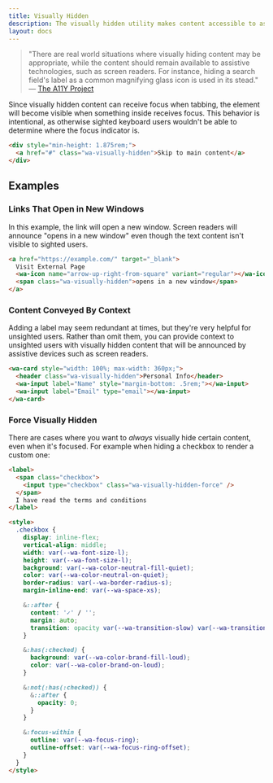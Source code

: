 ```yaml
---
title: Visually Hidden
description: The visually hidden utility makes content accessible to assistive devices without displaying it on the screen.
layout: docs
---
```


> "There are real world situations where visually hiding content may be appropriate, while the content should remain available to assistive technologies, such as screen readers. For instance, hiding a search field's label as a common magnifying glass icon is used in its stead."
> — [The A11Y Project](https://www.a11yproject.com/posts/2013-01-11-how-to-hide-content/)

Since visually hidden content can receive focus when tabbing, the element will become visible when something inside receives focus.
This behavior is intentional, as otherwise sighted keyboard users wouldn't be able to determine where the focus indicator is.

```html {.example}
<div style="min-height: 1.875rem;">
  <a href="#" class="wa-visually-hidden">Skip to main content</a>
</div>
```

## Examples

### Links That Open in New Windows

In this example, the link will open a new window. Screen readers will announce "opens in a new window" even though the text content isn't visible to sighted users.

```html {.example}
<a href="https://example.com/" target="_blank">
  Visit External Page
  <wa-icon name="arrow-up-right-from-square" variant="regular"></wa-icon>
  <span class="wa-visually-hidden">opens in a new window</span>
</a>
```

### Content Conveyed By Context

Adding a label may seem redundant at times, but they're very helpful for unsighted users. Rather than omit them, you can provide context to unsighted users with visually hidden content that will be announced by assistive devices such as screen readers.

```html {.example}
<wa-card style="width: 100%; max-width: 360px;">
  <header class="wa-visually-hidden">Personal Info</header>
  <wa-input label="Name" style="margin-bottom: .5rem;"></wa-input>
  <wa-input label="Email" type="email"></wa-input>
</wa-card>
```

### Force Visually Hidden

There are cases where you want to _always_ visually hide certain content, even when it's focused.
For example when hiding a checkbox to render a custom one:

```html {.example}
<label>
  <span class="checkbox">
    <input type="checkbox" class="wa-visually-hidden-force" />
  </span>
  I have read the terms and conditions
</label>

<style>
  .checkbox {
    display: inline-flex;
    vertical-align: middle;
    width: var(--wa-font-size-l);
    height: var(--wa-font-size-l);
    background: var(--wa-color-neutral-fill-quiet);
    color: var(--wa-color-neutral-on-quiet);
    border-radius: var(--wa-border-radius-s);
    margin-inline-end: var(--wa-space-xs);

    &::after {
      content: '✓' / '';
      margin: auto;
      transition: opacity var(--wa-transition-slow) var(--wa-transition-easing);
    }

    &:has(:checked) {
      background: var(--wa-color-brand-fill-loud);
      color: var(--wa-color-brand-on-loud);
    }

    &:not(:has(:checked)) {
      &::after {
        opacity: 0;
      }
    }

    &:focus-within {
      outline: var(--wa-focus-ring);
      outline-offset: var(--wa-focus-ring-offset);
    }
  }
</style>
```
